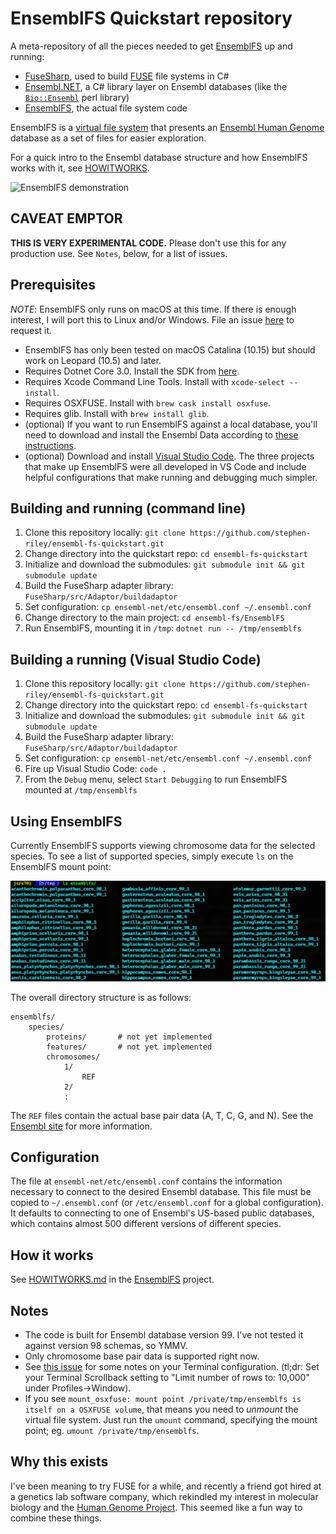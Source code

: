 # EnsemblFS Quickstart repository

A meta-repository of all the pieces needed to get [EnsemblFS](https://github.com/stephen-riley/ensembl-fs) up and running:

* [FuseSharp](https://github.com/stephen-riley/FuseSharp.git), used to build [FUSE](https://osxfuse.github.io/) file systems in C#
* [Ensembl.NET](https://github.com/stephen-riley/ensembl-net.git), a C# library layer on Ensembl databases (like the [`Bio::Ensembl`](https://uswest.ensembl.org/info/docs/api/core/core_tutorial.html) perl library)
* [EnsemblFS](https://github.com/stephen-riley/ensembl-fs.git), the actual file system code

EnsemblFS is a [virtual file system](https://en.wikipedia.org/wiki/Virtual_file_system) that presents an [Ensembl Human Genome](http://uswest.ensembl.org/Homo_sapiens/Info/Index) database as a set of files for easier exploration.

For a quick intro to the Ensembl database structure and how EnsemblFS works with it, see [HOWITWORKS](https://github.com/stephen-riley/ensembl-fs/blob/master/HOWITWORKS.md).

![EnsemblFS demonstration](img/demo.gif "EnsemblFS demonstration")

## CAVEAT EMPTOR

**THIS IS VERY EXPERIMENTAL CODE.**  Please don't use this for any production use.  See `Notes`, below, for a list of issues.

## Prerequisites

*NOTE*: EnsemblFS only runs on macOS at this time.  If there is enough interest, I will port this to Linux and/or Windows.  File an issue [here](https://github.com/stephen-riley/ensembl-fs/issues) to request it.

* EnsemblFS has only been tested on macOS Catalina (10.15) but should work on Leopard (10.5) and later.
* Requires Dotnet Core 3.0.  Install the SDK from [here](https://dotnet.microsoft.com/download/dotnet-core/3.0).
* Requires Xcode Command Line Tools.  Install with `xcode-select --install`.
* Requires OSXFUSE.  Install with `brew cask install osxfuse`.
* Requires glib.  Install with `brew install glib`.
* (optional) If you want to run EnsemblFS against a local database, you'll need to download and install the Ensembl Data according to [these instructions](https://m.ensembl.org/info/docs/webcode/mirror/install/ensembl-data.html).
* (optional) Download and install [Visual Studio Code](https://code.visualstudio.com/download).  The three projects that make up EnsemblFS were all developed in VS Code and include helpful configurations that make running and debugging much simpler.

## Building and running (command line)

1. Clone this repository locally: `git clone https://github.com/stephen-riley/ensembl-fs-quickstart.git`
2. Change directory into the quickstart repo: `cd ensembl-fs-quickstart`
3. Initialize and download the submodules: `git submodule init && git submodule update`
4. Build the FuseSharp adapter library: `FuseSharp/src/Adaptor/buildadaptor`
5. Set configuration: `cp ensembl-net/etc/ensembl.conf ~/.ensembl.conf`
6. Change directory to the main project: `cd ensembl-fs/EnsemblFS`
7. Run EnsemblFS, mounting it in `/tmp`: `dotnet run -- /tmp/ensemblfs`

## Building a running (Visual Studio Code)

1. Clone this repository locally: `git clone https://github.com/stephen-riley/ensembl-fs-quickstart.git`
2. Change directory into the quickstart repo: `cd ensembl-fs-quickstart`
3. Initialize and download the submodules: `git submodule init && git submodule update`
4. Build the FuseSharp adapter library: `FuseSharp/src/Adaptor/buildadaptor`
5. Set configuration: `cp ensembl-net/etc/ensembl.conf ~/.ensembl.conf`
6. Fire up Visual Studio Code: `code .`
7. From the `Debug` menu, select `Start Debugging` to run EnsemblFS mounted at `/tmp/ensemblfs`

## Using EnsemblFS

Currently EnsemblFS supports viewing chromosome data for the selected species.  To see a list of supported species, simply execute `ls` on the EnsemblFS mount point:

![species list](img/species.png "Species List")

The overall directory structure is as follows:

```text
ensemblfs/
    species/
        proteins/       # not yet implemented
        features/       # not yet implemented
        chromosomes/
            1/
                REF
            2/
            :
```

The `REF` files contain the actual base pair data (A, T, C, G, and N).  See the [Ensembl site](https://ensembl.org) for more information.

## Configuration

The file at `ensembl-net/etc/ensembl.conf` contains the information necessary to connect to the desired Ensembl database.  This file must be copied to `~/.ensembl.conf` (or `/etc/ensembl.conf` for a global configuration).  It defaults to connecting to one of Ensembl's US-based public databases, which contains almost 500 different versions of different species.

## How it works

See [HOWITWORKS.md](https://github.com/stephen-riley/ensembl-fs/blob/master/HOWITWORKS.md) in the [EnsemblFS](https://github.com/stephen-riley/ensembl-fs) project.

## Notes

* The code is built for Ensembl database version 99.  I've not tested it against version 98 schemas, so YMMV.
* Only chromosome base pair data is supported right now.
* See [this issue](https://github.com/stephen-riley/ensembl-fs/issues/1) for some notes on your Terminal configuration.  (tl;dr: Set your Terminal Scrollback setting to "Limit number of rows to: 10,000" under Profiles->Window).
* If you see `mount_osxfuse: mount point /private/tmp/ensemblfs is itself on a OSXFUSE volume`, that means you need to *unmount* the virtual file system.  Just run the `umount` command, specifying the mount point; eg. `umount /private/tmp/ensemblfs`.

## Why this exists

I've been meaning to try FUSE for a while, and recently a friend got hired at a genetics lab software company, which rekindled my interest in molecular biology and the [Human Genome Project](https://en.wikipedia.org/wiki/Human_Genome_Project).  This seemed like a fun way to combine these things.

